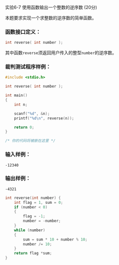 实验6-7 使用函数输出一个整数的逆序数 (20分)

本题要求实现一个求整数的逆序数的简单函数。

### 函数接口定义：

```c++
int reverse( int number );
```

其中函数`reverse`须返回用户传入的整型`number`的逆序数。

### 裁判测试程序样例：

```c++
#include <stdio.h>

int reverse( int number );

int main()
{
    int n;

    scanf("%d", &n);
    printf("%d\n", reverse(n));

    return 0;
}

/* 你的代码将被嵌在这里 */
```

### 输入样例：

```in
-12340
```

### 输出样例：

```out
-4321
```



```c++
int reverse(int number) {
	int flag = 1, sum = 0;
	if (number < 0)
	{
		flag = -1;
		number = -number;
	}
	while (number)
	{
		sum = sum * 10 + number % 10;
		number /= 10;
	}
	return flag *sum;
}
```

